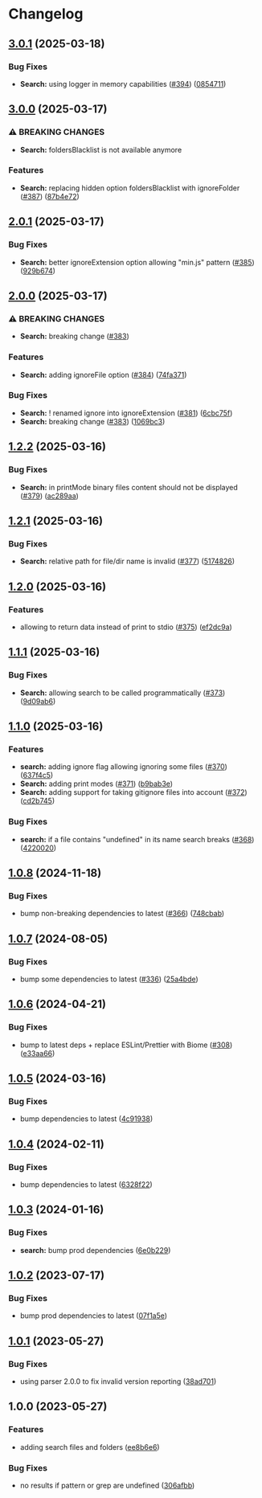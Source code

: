 # Changelog

## [3.0.1](https://github.com/versini-org/node-cli/compare/search-v3.0.0...search-v3.0.1) (2025-03-18)


### Bug Fixes

* **Search:** using logger in memory capabilities ([#394](https://github.com/versini-org/node-cli/issues/394)) ([0854711](https://github.com/versini-org/node-cli/commit/0854711058324def6e97b684c4df4bc0955f6710))

## [3.0.0](https://github.com/versini-org/node-cli/compare/search-v2.0.1...search-v3.0.0) (2025-03-17)


### ⚠ BREAKING CHANGES

* **Search:** foldersBlacklist is not available anymore

### Features

* **Search:** replacing hidden option foldersBlacklist with ignoreFolder ([#387](https://github.com/versini-org/node-cli/issues/387)) ([87b4e72](https://github.com/versini-org/node-cli/commit/87b4e725a9dadea1ab9e2aefcfca55ff0ed6d4f0))

## [2.0.1](https://github.com/versini-org/node-cli/compare/search-v2.0.0...search-v2.0.1) (2025-03-17)


### Bug Fixes

* **Search:** better ignoreExtension option allowing "min.js" pattern ([#385](https://github.com/versini-org/node-cli/issues/385)) ([929b674](https://github.com/versini-org/node-cli/commit/929b67447a57051c30c57a5c858f3650660433db))

## [2.0.0](https://github.com/versini-org/node-cli/compare/search-v1.2.2...search-v2.0.0) (2025-03-17)


### ⚠ BREAKING CHANGES

* **Search:** breaking change ([#383](https://github.com/versini-org/node-cli/issues/383))

### Features

* **Search:** adding ignoreFile option ([#384](https://github.com/versini-org/node-cli/issues/384)) ([74fa371](https://github.com/versini-org/node-cli/commit/74fa371d67c6048f378866e3b6f904a94d4ef43a))


### Bug Fixes

* **Search:** ! renamed ignore into ignoreExtension ([#381](https://github.com/versini-org/node-cli/issues/381)) ([6cbc75f](https://github.com/versini-org/node-cli/commit/6cbc75f33a6132f24bae790937484fba1c6437d2))
* **Search:** breaking change ([#383](https://github.com/versini-org/node-cli/issues/383)) ([1069bc3](https://github.com/versini-org/node-cli/commit/1069bc3a7b03580cb4edd1bb4c4b3f2e20387070))

## [1.2.2](https://github.com/versini-org/node-cli/compare/search-v1.2.1...search-v1.2.2) (2025-03-16)


### Bug Fixes

* **Search:** in printMode binary files content should not be displayed ([#379](https://github.com/versini-org/node-cli/issues/379)) ([ac289aa](https://github.com/versini-org/node-cli/commit/ac289aa76b7c4daf2b872b3c5aaf21a62fb1b760))

## [1.2.1](https://github.com/versini-org/node-cli/compare/search-v1.2.0...search-v1.2.1) (2025-03-16)


### Bug Fixes

* **Search:** relative path for file/dir name is invalid ([#377](https://github.com/versini-org/node-cli/issues/377)) ([5174826](https://github.com/versini-org/node-cli/commit/5174826f8dec8195de8d22b8a225fa88b42a681f))

## [1.2.0](https://github.com/versini-org/node-cli/compare/search-v1.1.1...search-v1.2.0) (2025-03-16)


### Features

* allowing to return data instead of print to stdio ([#375](https://github.com/versini-org/node-cli/issues/375)) ([ef2dc9a](https://github.com/versini-org/node-cli/commit/ef2dc9a6cd7048b88e59da018b6976b523307cc3))

## [1.1.1](https://github.com/versini-org/node-cli/compare/search-v1.1.0...search-v1.1.1) (2025-03-16)


### Bug Fixes

* **Search:** allowing search to be called programmatically ([#373](https://github.com/versini-org/node-cli/issues/373)) ([9d09ab6](https://github.com/versini-org/node-cli/commit/9d09ab618660d00b13bd75ff509265741ffc6c0d))

## [1.1.0](https://github.com/versini-org/node-cli/compare/search-v1.0.8...search-v1.1.0) (2025-03-16)


### Features

* **search:** adding ignore flag allowing ignoring some files ([#370](https://github.com/versini-org/node-cli/issues/370)) ([637f4c5](https://github.com/versini-org/node-cli/commit/637f4c568d22634aeba2e7a878abbdab0c1a0973))
* **Search:** adding print modes ([#371](https://github.com/versini-org/node-cli/issues/371)) ([b9bab3e](https://github.com/versini-org/node-cli/commit/b9bab3e09f07aba3935424f917b00dec7cec54c1))
* **Search:** adding support for taking gitignore files into account ([#372](https://github.com/versini-org/node-cli/issues/372)) ([cd2b745](https://github.com/versini-org/node-cli/commit/cd2b745064da58175e2c3cc03c37df3393ae8a42))


### Bug Fixes

* **search:** if a file contains "undefined" in its name search breaks ([#368](https://github.com/versini-org/node-cli/issues/368)) ([4220020](https://github.com/versini-org/node-cli/commit/4220020a4ae693f8d6f61b182add4e8b3dbedd8e))

## [1.0.8](https://github.com/versini-org/node-cli/compare/search-v1.0.7...search-v1.0.8) (2024-11-18)


### Bug Fixes

* bump non-breaking dependencies to latest ([#366](https://github.com/versini-org/node-cli/issues/366)) ([748cbab](https://github.com/versini-org/node-cli/commit/748cbab716d61c7a69746e99c99b754322c96b2c))

## [1.0.7](https://github.com/aversini/node-cli/compare/search-v1.0.6...search-v1.0.7) (2024-08-05)


### Bug Fixes

* bump some dependencies to latest ([#336](https://github.com/aversini/node-cli/issues/336)) ([25a4bde](https://github.com/aversini/node-cli/commit/25a4bde77249c81017db1ffa852afe619298aad8))

## [1.0.6](https://github.com/aversini/node-cli/compare/search-v1.0.5...search-v1.0.6) (2024-04-21)


### Bug Fixes

* bump to latest deps + replace ESLint/Prettier with Biome ([#308](https://github.com/aversini/node-cli/issues/308)) ([e33aa66](https://github.com/aversini/node-cli/commit/e33aa66c0a1b95cc7fb9e10cdac2a60eefd309de))

## [1.0.5](https://github.com/aversini/node-cli/compare/search-v1.0.4...search-v1.0.5) (2024-03-16)


### Bug Fixes

* bump dependencies to latest ([4c91938](https://github.com/aversini/node-cli/commit/4c9193837c89d3aa9b4f82afa22e3f0668fdea6e))

## [1.0.4](https://github.com/aversini/node-cli/compare/search-v1.0.3...search-v1.0.4) (2024-02-11)


### Bug Fixes

* bump dependencies to latest ([6328f22](https://github.com/aversini/node-cli/commit/6328f22523f7760932d563f79cace26715b17d7d))

## [1.0.3](https://github.com/aversini/node-cli/compare/search-v1.0.2...search-v1.0.3) (2024-01-16)


### Bug Fixes

* **search:** bump prod dependencies ([6e0b229](https://github.com/aversini/node-cli/commit/6e0b2294e0e9660689278c11bec9a36352de48ce))

## [1.0.2](https://github.com/aversini/node-cli/compare/search-v1.0.1...search-v1.0.2) (2023-07-17)


### Bug Fixes

* bump prod dependencies to latest ([07f1a5e](https://github.com/aversini/node-cli/commit/07f1a5e098be2990e4cc2387b9ad5dfc0ae89b2a))

## [1.0.1](https://github.com/aversini/node-cli/compare/search-v1.0.0...search-v1.0.1) (2023-05-27)


### Bug Fixes

* using parser 2.0.0 to fix invalid version reporting ([38ad701](https://github.com/aversini/node-cli/commit/38ad7013edb7888f73062e3daed3051d258a5546))

## 1.0.0 (2023-05-27)


### Features

* adding search files and folders ([ee8b6e6](https://github.com/aversini/node-cli/commit/ee8b6e689219aae7a1cd1fce78921f66c917f994))


### Bug Fixes

* no results if pattern or grep are undefined ([306afbb](https://github.com/aversini/node-cli/commit/306afbbfb7958e8c5aa6324d536683c44546161c))
